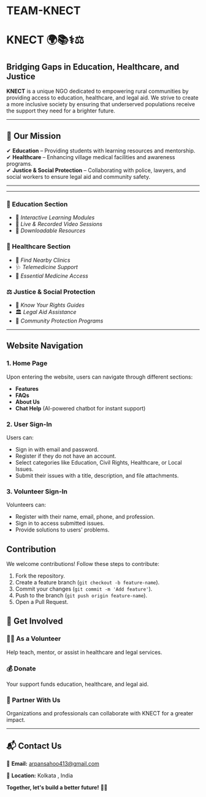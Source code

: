 # TEAM-KNECT 
# KNECT 🌍📚⚕️⚖️  

## Bridging Gaps in Education, Healthcare, and Justice  

**KNECT** is a unique NGO dedicated to empowering rural communities by providing access to education, healthcare, and legal aid. We strive to create a more inclusive society by ensuring that underserved populations receive the support they need for a brighter future.  

---

## 🔹 Our Mission  
✔ **Education** – Providing students with learning resources and mentorship.  
✔ **Healthcare** – Enhancing village medical facilities and awareness programs.  
✔ **Justice & Social Protection** – Collaborating with police, lawyers, and social workers to ensure legal aid and community safety.  

---
---

### 🏫 Education Section  
- 📘 *Interactive Learning Modules*  
- 🎥 *Live & Recorded Video Sessions*  
- 📂 *Downloadable Resources*  

### 🏥 Healthcare Section  
- 🏥 *Find Nearby Clinics*  
- 🩺 *Telemedicine Support*  
- 💊 *Essential Medicine Access*  

### ⚖️ Justice & Social Protection  
- 📜 *Know Your Rights Guides*  
- 🏛 *Legal Aid Assistance*  
- 🤝 *Community Protection Programs*  

---
## Website Navigation

### 1. Home Page
Upon entering the website, users can navigate through different sections:
- **Features**
- **FAQs**
- **About Us**
- **Chat Help** (AI-powered chatbot for instant support)

### 2. User Sign-In
Users can:
- Sign in with email and password.
- Register if they do not have an account.
- Select categories like Education, Civil Rights, Healthcare, or Local Issues.
- Submit their issues with a title, description, and file attachments.

### 3. Volunteer Sign-In
Volunteers can:
- Register with their name, email, phone, and profession.
- Sign in to access submitted issues.
- Provide solutions to users' problems.

## Contribution
We welcome contributions! Follow these steps to contribute:
1. Fork the repository.
2. Create a feature branch (`git checkout -b feature-name`).
3. Commit your changes (`git commit -m 'Add feature'`).
4. Push to the branch (`git push origin feature-name`).
5. Open a Pull Request.


## 🚀 Get Involved  

### 🧑‍🏫 As a Volunteer  
Help teach, mentor, or assist in healthcare and legal services.  

### 💰 Donate  
Your support funds education, healthcare, and legal aid.  

### 🤝 Partner With Us  
Organizations and professionals can collaborate with KNECT for a greater impact.  

---

## 📬 Contact Us  
📧 **Email:** arpansahoo413@gmail.com
 
📍 **Location:** Kolkata , India  

**Together, let's build a better future!** 🚀🌱

